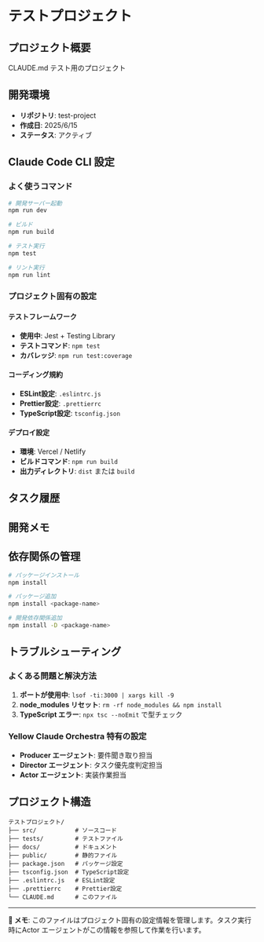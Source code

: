 # テストプロジェクト

## プロジェクト概要
CLAUDE.md テスト用のプロジェクト

## 開発環境
- **リポジトリ**: test-project
- **作成日**: 2025/6/15
- **ステータス**: アクティブ

## Claude Code CLI 設定

### よく使うコマンド
```bash
# 開発サーバー起動
npm run dev

# ビルド
npm run build

# テスト実行
npm test

# リント実行
npm run lint
```

### プロジェクト固有の設定

#### テストフレームワーク
- **使用中**: Jest + Testing Library
- **テストコマンド**: `npm test`
- **カバレッジ**: `npm run test:coverage`

#### コーディング規約
- **ESLint設定**: `.eslintrc.js`
- **Prettier設定**: `.prettierrc`
- **TypeScript設定**: `tsconfig.json`

#### デプロイ設定
- **環境**: Vercel / Netlify
- **ビルドコマンド**: `npm run build`
- **出力ディレクトリ**: `dist` または `build`

## タスク履歴
<!-- Yellow Claude Orchestra のタスク履歴がここに記録されます -->

## 開発メモ
<!-- プロジェクト固有の開発メモやTODOをここに記載 -->

## 依存関係の管理
```bash
# パッケージインストール
npm install

# パッケージ追加
npm install <package-name>

# 開発依存関係追加  
npm install -D <package-name>
```

## トラブルシューティング

### よくある問題と解決方法
1. **ポートが使用中**: `lsof -ti:3000 | xargs kill -9`
2. **node_modules リセット**: `rm -rf node_modules && npm install`
3. **TypeScript エラー**: `npx tsc --noEmit` で型チェック

### Yellow Claude Orchestra 特有の設定
- **Producer エージェント**: 要件聞き取り担当
- **Director エージェント**: タスク優先度判定担当  
- **Actor エージェント**: 実装作業担当

## プロジェクト構造
```
テストプロジェクト/
├── src/           # ソースコード
├── tests/         # テストファイル
├── docs/          # ドキュメント
├── public/        # 静的ファイル
├── package.json   # パッケージ設定
├── tsconfig.json  # TypeScript設定
├── .eslintrc.js   # ESLint設定
├── .prettierrc    # Prettier設定
└── CLAUDE.md      # このファイル
```

---
**📝 メモ**: このファイルはプロジェクト固有の設定情報を管理します。タスク実行時にActor エージェントがこの情報を参照して作業を行います。